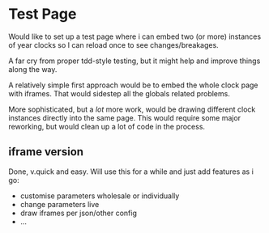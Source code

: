 Test Page
=========

Would like to set up a test page where i can embed two (or more) instances of year clocks so I can reload once to see changes/breakages.

A far cry from proper tdd-style testing, but it might help and improve things along the way.

A relatively simple first approach would be to embed the whole clock page with iframes.
That would sidestep all the globals related problems.

More sophisticated, but a *lot* more work, would be drawing different clock instances directly into the same page.
This would require some major reworking, but would clean up a lot of code in the process.


iframe version
--------------
Done, v.quick and easy.
Will use this for a while and just add features as i go:

* customise parameters wholesale or individually
* change parameters live
* draw iframes per json/other config
* ...
